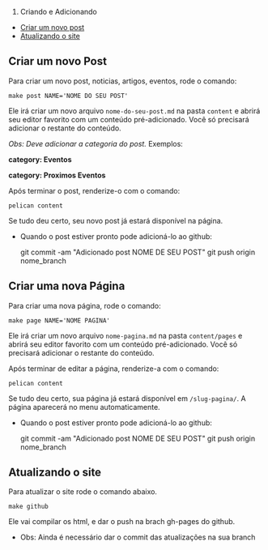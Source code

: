 1. Criando e Adicionando
  * [Criar um novo post](#criar-um-novo-post)
  * [Atualizando o site](#atualizando-o-site)


Criar um novo Post
------------------

Para criar um novo post, noticias, artigos, eventos, rode o comando:

	make post NAME='NOME DO SEU POST'

Ele irá criar um novo arquivo `nome-do-seu-post.md` na pasta `content` e abrirá seu editor favorito com um conteúdo pré-adicionado.  Você
só precisará adicionar o restante do conteúdo.

*Obs: Deve adicionar a categoria do post.*
Exemplos:

**category: Eventos**

**category: Proximos Eventos**


Após terminar o post, renderize-o com o comando:

	pelican content

Se tudo deu certo, seu novo post já estará disponível na página.

* Quando o post estiver pronto pode adicioná-lo ao github:
	
	git commit -am "Adicionado post NOME DE SEU POST"
	git push origin nome_branch

Criar uma nova Página
---------------------

Para criar uma nova página, rode o comando:

	make page NAME='NOME PAGINA'

Ele irá criar um novo arquivo `nome-pagina.md` na pasta `content/pages` e abrirá seu editor favorito com um conteúdo pré-adicionado.  Você só precisará adicionar o restante do conteúdo.

Após terminar de editar a página, renderize-a com o comando:

	pelican content

Se tudo deu certo, sua página já estará disponível em `/slug-pagina/`. A página aparecerá no menu automaticamente.

* Quando o post estiver pronto pode adicioná-lo ao github:
	
	git commit -am "Adicionado post NOME DE SEU POST"
	git push origin nome_branch


Atualizando o site
------------------

Para atualizar o site rode o comando abaixo.

    make github

Ele vai compilar os html, e dar o push na brach gh-pages do github.

* Obs: Ainda é necessário dar o commit das atualizações na sua branch
